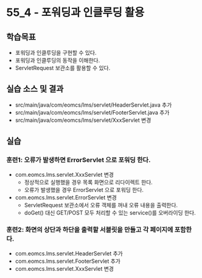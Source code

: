 # 55_4 - 포워딩과 인클루딩 활용

## 학습목표

- 포워딩과 인클루딩을 구현할 수 있다.
- 포워딩과 인클루딩의 동작을 이해한다.
- ServletRequest 보관소를 활용할 수 있다.

## 실습 소스 및 결과

- src/main/java/com/eomcs/lms/servlet/HeaderServlet.java 추가
- src/main/java/com/eomcs/lms/servlet/FooterServlet.java 추가
- src/main/java/com/eomcs/lms/servlet/XxxServlet 변경


## 실습  

### 훈련1: 오류가 발생하면 ErrorServlet 으로 포워딩 한다.

- com.eomcs.lms.servlet.XxxServlet 변경
  - 정상적으로 실행했을 경우 목록 화면으로 리다이렉트 한다.
  - 오류가 발생했을 경우 ErrorServlet 으로 포워딩 한다.
- com.eomcs.lms.servlet.ErrorServlet 변경
  - ServletRequest 보관소에서 오류 객체를 꺼내 오류 내용을 출력한다. 
  - doGet() 대신 GET/POST 모두 처리할 수 있는 service()를 오버라이딩 한다.
  
### 훈련2: 화면의 상단과 하단을 출력할 서블릿을 만들고 각 페이지에 포함한다.

- com.eomcs.lms.servlet.HeaderServlet 추가
- com.eomcs.lms.servlet.FooterServlet 추가
- com.eomcs.lms.servlet.XxxServlet 변경

